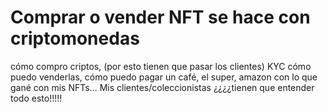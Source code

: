 # Comprar o vender NFT se hace con criptomonedas

cómo compro criptos, (por esto tienen que pasar los clientes) 
KYC
cómo puedo venderlas, 
cómo puedo pagar un café, el super, amazon con lo que gané con mis NFTs… 
Mis clientes/coleccionistas ¿¿¿¿tienen que entender todo esto!!!!!
